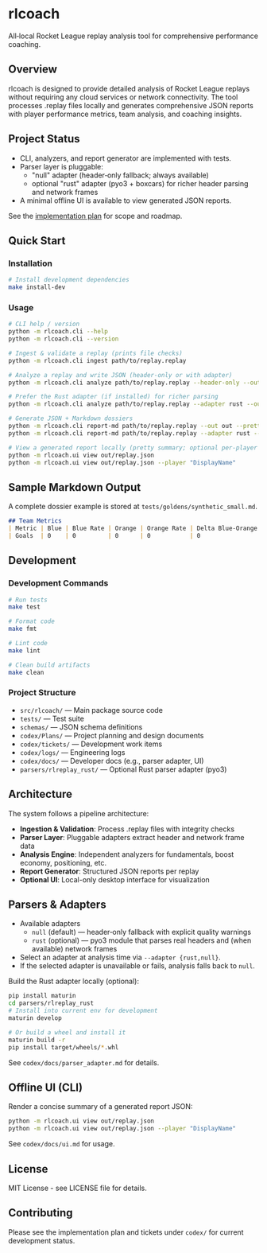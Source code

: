# rlcoach

All‑local Rocket League replay analysis tool for comprehensive performance coaching.

## Overview

rlcoach is designed to provide detailed analysis of Rocket League replays without requiring any cloud services or network connectivity. The tool processes .replay files locally and generates comprehensive JSON reports with player performance metrics, team analysis, and coaching insights.

## Project Status

- CLI, analyzers, and report generator are implemented with tests.
- Parser layer is pluggable:
  - "null" adapter (header‑only fallback; always available)
  - optional "rust" adapter (pyo3 + boxcars) for richer header parsing and network frames
- A minimal offline UI is available to view generated JSON reports.

See the [implementation plan](codex/Plans/rlcoach_implementation_plan.md) for scope and roadmap.

## Quick Start

### Installation

```bash
# Install development dependencies
make install-dev
```

### Usage

```bash
# CLI help / version
python -m rlcoach.cli --help
python -m rlcoach.cli --version

# Ingest & validate a replay (prints file checks)
python -m rlcoach.cli ingest path/to/replay.replay

# Analyze a replay and write JSON (header‑only or with adapter)
python -m rlcoach.cli analyze path/to/replay.replay --header-only --out out --pretty

# Prefer the Rust adapter (if installed) for richer parsing
python -m rlcoach.cli analyze path/to/replay.replay --adapter rust --out out --pretty

# Generate JSON + Markdown dossiers
python -m rlcoach.cli report-md path/to/replay.replay --out out --pretty
python -m rlcoach.cli report-md path/to/replay.replay --adapter rust --out out --pretty

# View a generated report locally (pretty summary; optional per‑player focus)
python -m rlcoach.ui view out/replay.json
python -m rlcoach.ui view out/replay.json --player "DisplayName"
```
## Sample Markdown Output

A complete dossier example is stored at `tests/goldens/synthetic_small.md`.

```markdown
## Team Metrics
| Metric | Blue | Blue Rate | Orange | Orange Rate | Delta Blue-Orange |
| Goals  | 0    | 0         | 0      | 0           | 0                 |
```

## Development

### Development Commands

```bash
# Run tests
make test

# Format code
make fmt

# Lint code  
make lint

# Clean build artifacts
make clean
```

### Project Structure

- `src/rlcoach/` — Main package source code
- `tests/` — Test suite
- `schemas/` — JSON schema definitions
- `codex/Plans/` — Project planning and design documents
- `codex/tickets/` — Development work items
- `codex/logs/` — Engineering logs
- `codex/docs/` — Developer docs (e.g., parser adapter, UI)
- `parsers/rlreplay_rust/` — Optional Rust parser adapter (pyo3)

## Architecture

The system follows a pipeline architecture:
- **Ingestion & Validation**: Process .replay files with integrity checks
- **Parser Layer**: Pluggable adapters extract header and network frame data
- **Analysis Engine**: Independent analyzers for fundamentals, boost economy, positioning, etc.
- **Report Generator**: Structured JSON reports per replay
- **Optional UI**: Local-only desktop interface for visualization

## Parsers & Adapters

- Available adapters
  - `null` (default) — header‑only fallback with explicit quality warnings
  - `rust` (optional) — pyo3 module that parses real headers and (when available) network frames
- Select an adapter at analysis time via `--adapter {rust,null}`.
- If the selected adapter is unavailable or fails, analysis falls back to `null`.

Build the Rust adapter locally (optional):

```bash
pip install maturin
cd parsers/rlreplay_rust
# Install into current env for development
maturin develop

# Or build a wheel and install it
maturin build -r
pip install target/wheels/*.whl
```

See `codex/docs/parser_adapter.md` for details.

## Offline UI (CLI)

Render a concise summary of a generated report JSON:

```bash
python -m rlcoach.ui view out/replay.json
python -m rlcoach.ui view out/replay.json --player "DisplayName"
```

See `codex/docs/ui.md` for usage.

## License

MIT License - see LICENSE file for details.

## Contributing

Please see the implementation plan and tickets under `codex/` for current development status.
